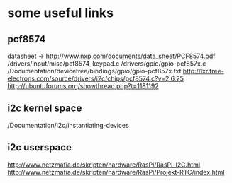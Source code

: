 some useful links
==================

pcf8574
-------
datasheet -> http://www.nxp.com/documents/data_sheet/PCF8574.pdf
<linux-source-tree>/drivers/input/misc/pcf8574_keypad.c
<linux-source-tree>/drivers/gpio/gpio-pcf857x.c
<linux-source-tree>/Documentation/devicetree/bindings/gpio/gpio-pcf857x.txt
http://lxr.free-electrons.com/source/drivers/i2c/chips/pcf8574.c?v=2.6.25
http://ubuntuforums.org/showthread.php?t=1181192

i2c kernel space
----------------
<linux-source-tree>/Documentation/i2c/instantiating-devices

i2c userspace
-------------
http://www.netzmafia.de/skripten/hardware/RasPi/RasPi_I2C.html
http://www.netzmafia.de/skripten/hardware/RasPi/Projekt-RTC/index.html
